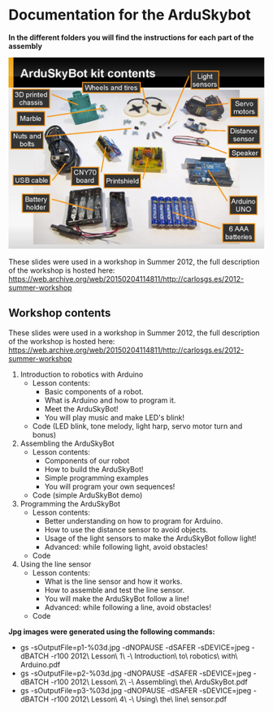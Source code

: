 Documentation for the ArduSkybot  
=====  

**In the different folders you will find the instructions for each part of the assembly**  

![ScreenShot](https://github.com/carlosgs/ArduSkybot/raw/master/Documentation/jpg/p2-004.jpg)  

These slides were used in a workshop in Summer 2012, the full description of the workshop is hosted here:  
<https://web.archive.org/web/20150204114811/http://carlosgs.es/2012-summer-workshop>  

Workshop contents  
--  
These slides were used in a workshop in Summer 2012, the full description of the workshop is hosted here: <https://web.archive.org/web/20150204114811/http://carlosgs.es/2012-summer-workshop>  

1. Introduction to robotics with Arduino  
    * Lesson contents:  
        * Basic components of a robot.  
        * What is Arduino and how to program it.  
        * Meet the ArduSkyBot!  
        * You will play music and make LED's blink!  
    * Code (LED blink, tone melody, light harp, servo motor turn and bonus)  
2. Assembling the ArduSkyBot  
    * Lesson contents:  
        * Components of our robot  
        * How to build the ArduSkyBot!  
        * Simple programming examples  
        * You will program your own sequences!  
    * Code (simple ArduSkyBot demo)  
3. Programming the ArduSkyBot  
    * Lesson contents:  
        * Better understanding on how to program for Arduino.  
        * How to use the distance sensor to avoid objects.  
        * Usage of the light sensors to make the ArduSkyBot follow light!  
        * Advanced: while following light, avoid obstacles!  
    * Code  
4. Using the line sensor  
    * Lesson contents:  
        * What is the line sensor and how it works.  
        * How to assemble and test the line sensor.  
        * You will make the ArduSkyBot follow a line!  
        * Advanced: while following a line, avoid obstacles!  
    * Code  

**Jpg images were generated using the following commands:**  
 * gs -sOutputFile=p1-%03d.jpg -dNOPAUSE -dSAFER -sDEVICE=jpeg -dBATCH -r100 2012\ Lesson\ 1\ -\ Introduction\ to\ robotics\ with\ Arduino.pdf
 * gs -sOutputFile=p2-%03d.jpg -dNOPAUSE -dSAFER -sDEVICE=jpeg -dBATCH -r100 2012\ Lesson\ 2\ -\ Assembling\ the\ ArduSkyBot.pdf
 * gs -sOutputFile=p3-%03d.jpg -dNOPAUSE -dSAFER -sDEVICE=jpeg -dBATCH -r100 2012\ Lesson\ 4\ -\ Using\ the\ line\ sensor.pdf


